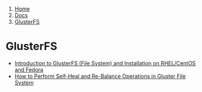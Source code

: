<!-- -
Title: GlusterFS
Description: Notes and links on GlusterFS
First Published: 2014-03-11
Last Updated: 2014-04-09
- -->

<ol class="breadcrumb" itemprop="breadcrumb">
	<li><a href="/">Home</a></li>
	<li><a href="/docs/">Docs</a></li>
	<li><a href="/docs/glusterfs.html">GlusterFS</a></li>
</ol>

GlusterFS
=========

*   [Introduction to GlusterFS (File System) and Installation on RHEL/CentOS and Fedora](http://www.tecmint.com/introduction-to-glusterfs-file-system-and-installation-on-rhelcentos-and-fedora/)
*   [How to Perform Self-Heal and Re-Balance Operations in Gluster File System](http://www.tecmint.com/perform-self-heal-and-re-balance-operations-in-gluster-file-system/)
